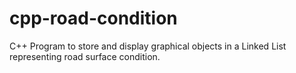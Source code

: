# cpp-road-condition
C++ Program to store and display graphical objects in a Linked List representing road surface condition.

